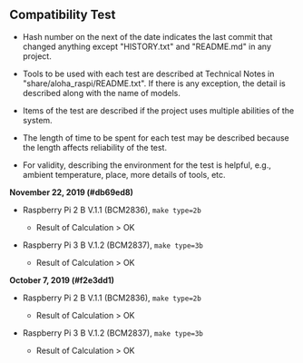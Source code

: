 ## Compatibility Test

* Hash number on the next of the date indicates the last commit that changed anything except "HISTORY.txt" and "README.md" in any project.

* Tools to be used with each test are described at Technical Notes in "share/aloha_raspi/README.txt". If there is any exception, the detail is described along with the name of models.

* Items of the test are described if the project uses multiple abilities of the system.

* The length of time to be spent for each test may be described because the length affects reliability of the test.

* For validity, describing the environment for the test is helpful, e.g., ambient temperature, place, more details of tools, etc.

**November 22, 2019 (#db69ed8)**

* Raspberry Pi 2 B V.1.1 (BCM2836), `make type=2b`
	* Result of Calculation > OK

* Raspberry Pi 3 B V.1.2 (BCM2837), `make type=3b`
	* Result of Calculation > OK

**October 7, 2019 (#f2e3dd1)**

* Raspberry Pi 2 B V.1.1 (BCM2836), `make type=2b`
	* Result of Calculation > OK

* Raspberry Pi 3 B V.1.2 (BCM2837), `make type=3b`
	* Result of Calculation > OK
